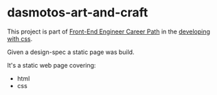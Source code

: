 # dasmotos-art-and-craft

This project is part of [Front-End Engineer Career Path](https://www.codecademy.com/learn/paths/front-end-engineer-career-path) in the [developing with css](https://www.codecademy.com/paths/front-end-engineer-career-path/tracks/fecp-22-developing-websites-locally/modules/wdcp-22-developing-with-css/informationals/dasmoto-solution).

Given a design-spec a static page was build.

It's a static web page covering:

- html
- css
